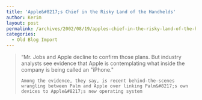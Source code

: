 ```yaml
---
title: 'Apple&#8217;s Chief in the Risky Land of the Handhelds'
author: Kerim
layout: post
permalink: /archives/2002/08/19/apples-chief-in-the-risky-land-of-the-handhelds/
categories:
  - Old Blog Import
---
```


>   &#8220;Mr. Jobs and Apple decline to confirm those plans. But industry analysts see evidence that Apple is contemplating what inside the company is being called an "iPhone." 
>   
>   
>     Among the evidence, they say, is recent behind-the-scenes wrangling between Palm and Apple over linking Palm&#8217;s own devices to Apple&#8217;s new operating system
>   
>   

>   
>  
